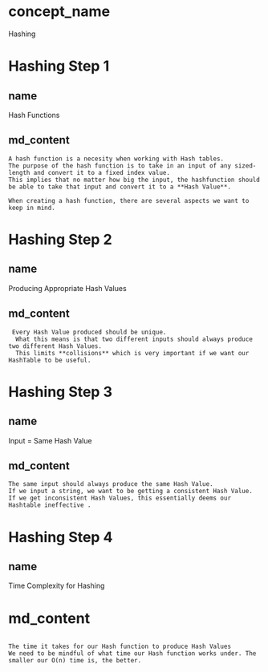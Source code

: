 # concept_name
Hashing


# Hashing Step 1

## name
Hash Functions

## md_content
```
A hash function is a necesity when working with Hash tables. 
The purpose of the hash function is to take in an input of any sized-length and convert it to a fixed index value. 
This implies that no matter how big the input, the hashfunction should be able to take that input and convert it to a **Hash Value**. 

When creating a hash function, there are several aspects we want to keep in mind. 
```

# Hashing Step 2

## name
Producing Appropriate Hash Values

## md_content
```
 Every Hash Value produced should be unique. 
  What this means is that two different inputs should always produce two different Hash Values.
  This limits **collisions** which is very important if we want our HashTable to be useful.
```
  
# Hashing Step 3

## name
Input = Same Hash Value

## md_content
```
The same input should always produce the same Hash Value. 
If we input a string, we want to be getting a consistent Hash Value. If we get inconsistent Hash Values, this essentially deems our Hashtable ineffective .
```
  
# Hashing Step 4

## name
Time Complexity for Hashing

# md_content
```

The time it takes for our Hash function to produce Hash Values
We need to be mindful of what time our Hash function works under. The smaller our O(n) time is, the better.
```
